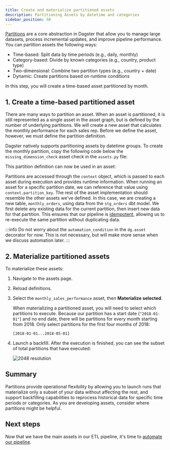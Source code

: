 ```yaml
---
title: Create and materialize partitioned assets
description: Partitioning Assets by datetime and categories
sidebar_position: 50
---
```


[Partitions](/guides/build/partitions-and-backfills/partitioning-assets) are a core abstraction in Dagster that allow you to manage large datasets, process incremental updates, and improve pipeline performance. You can partition assets the following ways:

- Time-based: Split data by time periods (e.g., daily, monthly)
- Category-based: Divide by known categories (e.g., country, product type)
- Two-dimensional: Combine two partition types (e.g., country + date)
- Dynamic: Create partitions based on runtime conditions

In this step, you will create a time-based asset partitioned by month.

## 1. Create a time-based partitioned asset

There are many ways to partition an asset. When an asset is partitioned, it is still represented as a single asset in the asset graph, but is defined by the number of underlying partitions. We will create a new asset that calculates the monthly performance for each sales rep. Before we define the asset, however, we must define the partition definition.

Dagster natively supports partitioning assets by datetime groups. To create the monthly partition, copy the following code below the `missing_dimension_check` asset check in the `assets.py` file:

<CodeExample
  path="docs_snippets/docs_snippets/guides/tutorials/etl_tutorial/src/etl_tutorial/defs/assets.py"
  language="python"
  startAfter="start_monthly_partition"
  endBefore="end_monthly_partition"
  title="src/etl_tutorial/defs/assets.py"
/>

This partition definition can now be used in an asset:

<CodeExample
  path="docs_snippets/docs_snippets/guides/tutorials/etl_tutorial/src/etl_tutorial/defs/assets.py"
  language="python"
  startAfter="start_monthly_sales_performance_asset"
  endBefore="end_monthly_sales_performance_asset"
  title="src/etl_tutorial/defs/assets.py"
/>

Partitions are accessed through the `context` object, which is passed to each asset during execution and provides runtime information. When running an asset for a specific partition date, we can reference that value using `context.partition_key`. The rest of the asset implementation should resemble the other assets we've defined. In this case, we are creating a new table, `monthly_orders`, using data from the `stg_orders` dbt model. We first delete any existing data for the current partition, then insert new data for that partition. This ensures that our pipeline is [idempotent](https://en.wikipedia.org/wiki/Idempotence), allowing us to re-execute the same partition without duplicating data.

:::info
Do not worry about the `automation_condition` in the `dg.asset` decorator for now. This is not necessary, but will make more sense when we discuss automation later.
:::

## 2. Materialize partitioned assets

To materialize these assets:

1. Navigate to the assets page.
2. Reload definitions.
3. Select the `monthly_sales_performance` asset, then **Materialize selected**.

   When materializing a partitioned asset, you will need to select which partitions to execute. Because our partition has a start date (`"2018-01-01"`) and no end date, there will be partitions for every month starting from 2018. Only select partitions for the first four months of 2018:

   ```
   [2018-01-01...2018-05-01]
   ```

4. Launch a backfill. After the execution is finished, you can see the subset of total partitions that have executed:

   ![2048 resolution](/images/tutorial/etl-tutorial/asset-partition-execution.png)

## Summary

Partitions provide operational flexibility by allowing you to launch runs that materialize only a subset of your data without affecting the rest, and support backfilling capabilities to reprocess historical data for specific time periods or categories. As you are developing assets, consider where partitions might be helpful.

## Next steps

Now that we have the main assets in our ETL pipeline, it's time to [automate our pipeline](/etl-pipeline-tutorial/automate-your-pipeline).
